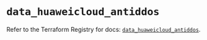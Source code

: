 # `data_huaweicloud_antiddos`

Refer to the Terraform Registry for docs: [`data_huaweicloud_antiddos`](https://registry.terraform.io/providers/huaweicloud/huaweicloud/1.71.1/docs/data-sources/antiddos).
